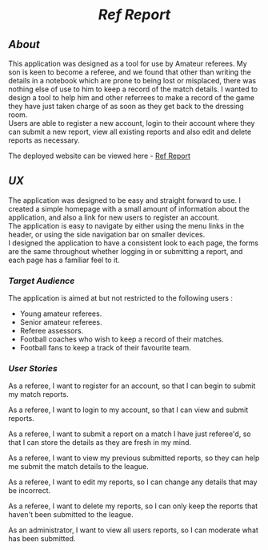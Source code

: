 <div align="center">

# _**Ref Report**_

</div> 


## _**About**_


This application was designed as a tool for use by Amateur referees. My son is keen to become a referee, 
and we found that other than writing the details in a notebook which are prone to being lost or misplaced,
there was nothing else of use to him to keep a record of the match details. I wanted to design a tool to help
him and other referrees to make a record of the game they have just taken charge of as soon as they get back
to the dressing room. <br>
Users are able to register a new account, login to their account where they can submit a new report, view all 
existing reports and also edit and delete reports as necessary. <br>

The deployed website can be viewed here - [Ref Report](https://adamp-ref-report.herokuapp.com/)


## _**UX**_ 

The application was designed to be easy and straight forward to use. I created a simple homepage with a small
amount of information about the application, and also a link for new users to register an account. <br>
The application is easy to navigate by either using the menu links in the header, or using the side navigation bar on smaller
devices. <br>
I designed the application to have a consistent look to each page, the forms are the same throughout whether logging in or 
submitting a report, and each page has a familiar feel to it.

### _**Target Audience**_ 

The application is aimed at but not restricted to the following users :

* Young amateur referees.
* Senior amateur referees.
* Referee assessors.
* Football coaches who wish to keep a record of their matches.
* Football fans to keep a track of their favourite team.

### _**User Stories**_

As a referee, I want to register for an account, so that I can begin to submit my match reports.

As a referee, I want to login to my account, so that I can view and submit reports.

As a referee, I want to submit a report on a match I have just referee'd, so that I can store the details as they are fresh 
in my mind.

As a referee, I want to view my previous submitted reports, so they can help me submit the match details to the league.

As a referee, I want to edit my reports, so I can change any details that may be incorrect.

As a referee, I want to delete my reports, so I can only keep the reports that haven't been submitted to the league.

As an administrator, I want to view all users reports, so I can moderate what has been submitted.

